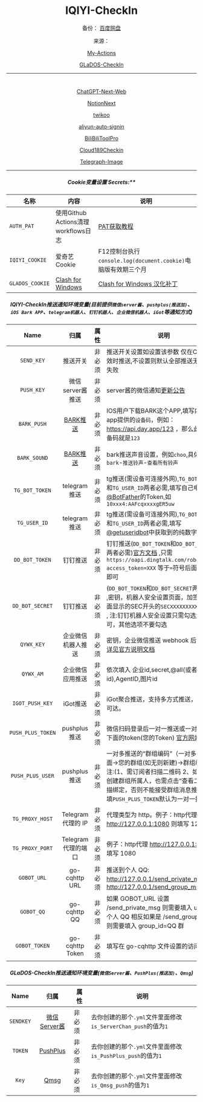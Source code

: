 <div align=center>

# IQIYI-CheckIn
  备份：
[百度网盘](https://pan.baidu.com/s/14hneaq48arlnyeLNcA5WzA?pwd=ut74#list/path=%2F)

  来源：

[My-Actions](https://github.com/MayoBlueSky/My-Actions/tree/master) 

[GLaDOS-CheckIn](https://github.com/feixuei/GLaDOS-CheckIn) 

----
# 
[ChatGPT-Next-Web](https://pull.git.ci/process/gopcn/ChatGPT-Next-Web) 

[NotionNext](https://pull.git.ci/process/gopcn/NotionNext) 

[twikoo](https://pull.git.ci/process/gopcn/twikoo) 

[aliyun-auto-signin](https://pull.git.ci/process/gopcn/aliyun-auto-signin) 

[BiliBiliToolPro](https://pull.git.ci/process/gopcn/BiliBiliToolPro) 

[Cloud189Checkin](https://pull.git.ci/process/gopcn/Cloud189Checkin) 

[Telegraph-Image](https://pull.git.ci/process/gopcn/Telegraph-Image) 

----
##### Cookie变量设置 Secrets:**

| 名称               | 内容                      | 说明 |
|------------------|-------------------------|--------------------------------------------------------------------------------------------------------------------|
| `AUTH_PAT`            | 使用Github Actions清理workflows日志 | [PAT获取教程](https://docs.github.com/cn/authentication/keeping-your-account-and-data-secure/creating-a-personal-access-token)                                                                     |
| `IQIYI_COOKIE`   | 爱奇艺Cookie               | F12控制台执行`console.log(document.cookie)`电脑版有效期三个月                                                                    |
| `GLADOS_COOKIE`   |[Clash for Windows](https://github.com/Fndroid/clash_for_windows_pkg/releases)|[Clash for Windows 汉化补丁](https://github.com/BoyceLig/Clash_Chinese_Patch/releases)|

##### IQIYI-CheckIn推送通知环境变量(目前提供`微信server酱`、`pushplus(推送加)`、`iOS Bark APP`、`telegram机器人`、`钉钉机器人`、`企业微信机器人`、`iGot`等通知方式)
|       Name        |                                        归属                                        | 属性  | 说明 |
|:-----------------:|:--------------------------------------------------------------------------------:|-----|-------------------------------------------------------------------------------------------------------------------------------------------------------------------------------------------------------------|
|    `SEND_KEY`     |                                       推送开关                                       | 非必须 | 推送开关设置如设置该参数 仅在Cookie失效时推送,不设置则默认全部推送无论是否失败 |
|    `PUSH_KEY`     |                                   微信server酱推送                                    | 非必须 | server酱的微信通知[更新公告](https://sc.ftqq.com/9.version)                                                                                                                                                           |
|    `BARK_PUSH`    | [BARK推送](https://apps.apple.com/us/app/bark-customed-notifications/id1403753865) | 非必须 | IOS用户下载BARK这个APP,填写内容是app提供的`设备码`，例如：https://api.day.app/123 ，那么此处的设备码就是`123` |
|   `BARK_SOUND`    | [BARK推送](https://apps.apple.com/us/app/bark-customed-notifications/id1403753865) | 非必须 | bark推送声音设置，例如`choo`,具体值请在`bark`-`推送铃声`-`查看所有铃声` |
|  `TG_BOT_TOKEN`   |                                    telegram推送                                    | 非必须 | tg推送(需设备可连接外网),`TG_BOT_TOKEN`和`TG_USER_ID`两者必需,填写自己申请[@BotFather](https://t.me/BotFather)的Token,如`10xxx4:AAFcqxxxxgER5uw` |
|   `TG_USER_ID`    |                                    telegram推送                                    | 非必须 | tg推送(需设备可连接外网),`TG_BOT_TOKEN`和`TG_USER_ID`两者必需,填写[@getuseridbot](https://t.me/getuseridbot)中获取到的纯数字ID |
|  `DD_BOT_TOKEN`   |                                       钉钉推送                                       | 非必须 | 钉钉推送(`DD_BOT_TOKEN`和`DD_BOT_SECRET`两者必需)[官方文档](https://ding-doc.dingtalk.com/doc#/serverapi2/qf2nxq) ,只需`https://oapi.dingtalk.com/robot/send?access_token=XXX` 等于`=`符号后面的XXX即可                             |
|  `DD_BOT_SECRET`  |                                       钉钉推送                                       | 非必须 | (`DD_BOT_TOKEN`和`DD_BOT_SECRET`两者必需) ,密钥，机器人安全设置页面，加签一栏下面显示的SEC开头的`SECXXXXXXXXXX`等字符 , 注:钉钉机器人安全设置只需勾选`加签`即可，其他选项不要勾选 |
|    `QYWX_KEY`     |                                    企业微信机器人推送                                     | 非必须 | 密钥，企业微信推送 webhook 后面的 key [详见官方说明文档](https://work.weixin.qq.com/api/doc/90000/90136/91770) |
|     `QYWX_AM`     |                                     企业微信应用推送                                     | 非必须 | 依次填入 企业id,secret,@all(或者成员id),AgentID,图片id |
|  `IGOT_PUSH_KEY`  |                                      iGot推送                                      | 非必须 | iGot聚合推送，支持多方式推送，确保消息可达。 |
| `PUSH_PLUS_TOKEN` |                                    pushplus推送                                    | 非必须 | 微信扫码登录后一对一推送或一对多推送下面的token(您的Token) [官方网站](https://www.pushplus.plus/)  |
| `PUSH_PLUS_USER`  |                                    pushplus推送                                    | 非必须 | 一对多推送的“群组编码”（一对多推送下面->您的群组(如无则新建)->群组编码）注:(1、需订阅者扫描二维码 2、如果您是创建群组所属人，也需点击“查看二维码”扫描绑定，否则不能接受群组消息推送)，只填`PUSH_PLUS_TOKEN`默认为一对一推送                                                                              |
|  `TG_PROXY_HOST`  |                                 Telegram 代理的 IP                                  | 非必须 | 代理类型为 http。例子：http代理 http://127.0.0.1:1080 则填写 127.0.0.1 |
|  `TG_PROXY_PORT`  |                                  Telegram 代理的端口                                  | 非必须 | 例子：http代理 http://127.0.0.1:1080 则填写 1080 |
|    `GOBOT_URL`    |                                  go-cqhttp URL                                   | 非必须 | 推送到个人 QQ: http://127.0.0.1/send_private_msg 群：http://127.0.0.1/send_group_msg |
|    `GOBOT_QQ`     |                                   go-cqhttp QQ                                   | 非必须 | 如果 GOBOT_URL 设置 /send_private_msg 则需要填入 user_id=个人 QQ 相反如果是 /send_group_msg 则需要填入 group_id=QQ 群 |
|   `GOBOT_TOKEN`   |                                 	go-cqhttp Token                                 | 非必须 | 填写在 go-cqhttp 文件设置的访问密钥 |

##### GLaDOS-CheckIn推送通知环境变量(`微信Server酱`、`PushPlus(推送加)`、`Qmsg`)
|       Name        |                                        归属                                        | 属性  | 说明 |
|:-----------------:|:--------------------------------------------------------------------------------:|-----|-------------------------------------------------------------------------------------------------------------------------------------------------------------------------------------------------------------|
| `SENDKEY` | [微信Server酱](https://sct.ftqq.com/) | 非必须 | 去你创建的那个`.yml`文件里面修改`is_ServerChan_push`的值为`1` |
| `TOKEN` | [PushPlus](https://www.pushplus.plus/) | 非必须 | 去你创建的那个`.yml`文件里面修改`is_PushPlus_push`的值为`1` |
| `Key` | [Qmsg](https://qmsg.zendee.cn/) | 非必须 | 去你创建的那个`.yml`文件里面修改`is_Qmsg_push`的值为`1` |
